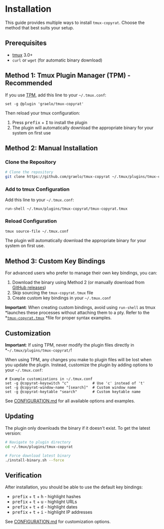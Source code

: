 # Installation

This guide provides multiple ways to install `tmux-copyrat`. Choose the method that best suits your setup.

## Prerequisites

- [tmux](https://tmux.github.io) 3.0+
- `curl` or `wget` (for automatic binary download)

## Method 1: Tmux Plugin Manager (TPM) - Recommended

If you use [TPM](https://github.com/tmux-plugins/tpm), add this line to your `~/.tmux.conf`:

```tmux
set -g @plugin 'graelo/tmux-copyrat'
```

Then reload your tmux configuration:

1. Press <kbd>prefix</kbd> + <kbd>I</kbd> to install the plugin
2. The plugin will automatically download the appropriate binary for your system on first use

## Method 2: Manual Installation

### Clone the Repository

```bash
# Clone the repository
git clone https://github.com/graelo/tmux-copyrat ~/.tmux/plugins/tmux-copyrat
```

### Add to tmux Configuration

Add this line to your `~/.tmux.conf`:

```tmux
run-shell ~/.tmux/plugins/tmux-copyrat/tmux-copyrat.tmux
```

### Reload Configuration

```bash
tmux source-file ~/.tmux.conf
```

The plugin will automatically download the appropriate binary for your system on first use.

## Method 3: Custom Key Bindings

For advanced users who prefer to manage their own key bindings, you can:

1. Download the binary using Method 2 (or manually download from [GitHub releases](https://github.com/graelo/tmux-copyrat/releases))
2. Skip sourcing the `tmux-copyrat.tmux` file
3. Create custom key bindings in your `~/.tmux.conf`

**Important**: When creating custom bindings, avoid using `run-shell` as tmux
*launches these processes without attaching them to a pty. Refer to the
*[`tmux-copyrat.tmux`](https://raw.githubusercontent.com/graelo/tmux-copyrat/main/tmux-copyrat.tmux)
*file for proper syntax examples.

## Customization

**Important**: If using TPM, never modify the plugin files directly in
*`~/.tmux/plugins/tmux-copyrat/`!

When using TPM, any changes you make to plugin files will be lost when you
update the plugin. Instead, customize the plugin by adding options to your
`~/.tmux.conf`:

```tmux
# Example customizations in ~/.tmux.conf
set -g @copyrat-keyswitch "c"           # Use 'c' instead of 't'
set -g @copyrat-window-name "[search]"  # Custom window name
set -g @copyrat-keytable "search"       # Custom keytable name
```

See [CONFIGURATION.md](CONFIGURATION.md) for all available options and examples.

## Updating

The plugin only downloads the binary if it doesn't exist. To get the latest version:

```bash
# Navigate to plugin directory
cd ~/.tmux/plugins/tmux-copyrat

# Force download latest binary
./install-binary.sh --force
```

## Verification

After installation, you should be able to use the default key bindings:

- <kbd>prefix</kbd> + <kbd>t</kbd> + <kbd>h</kbd> - highlight hashes
- <kbd>prefix</kbd> + <kbd>t</kbd> + <kbd>u</kbd> - highlight URLs
- <kbd>prefix</kbd> + <kbd>t</kbd> + <kbd>d</kbd> - highlight dates
- <kbd>prefix</kbd> + <kbd>t</kbd> + <kbd>i</kbd> - highlight IP addresses

See [CONFIGURATION.md](CONFIGURATION.md) for customization options.
